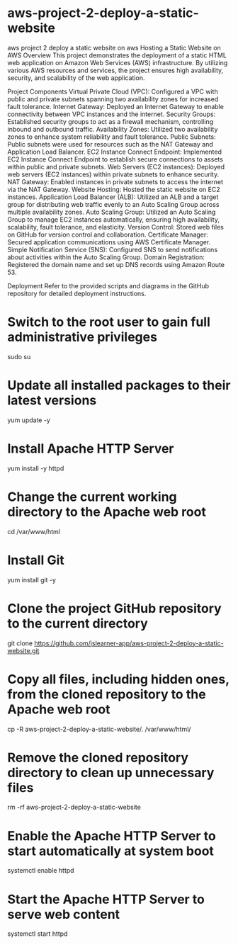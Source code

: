 # aws-project-2-deploy-a-static-website
aws project 2 deploy a static website on aws
Hosting a Static Website on AWS
Overview
This project demonstrates the deployment of a static HTML web application on Amazon Web Services (AWS) infrastructure. By utilizing various AWS resources and services, the project ensures high availability, security, and scalability of the web application.

Project Components
Virtual Private Cloud (VPC):
Configured a VPC with public and private subnets spanning two availability zones for increased fault tolerance.
Internet Gateway:
Deployed an Internet Gateway to enable connectivity between VPC instances and the internet.
Security Groups:
Established security groups to act as a firewall mechanism, controlling inbound and outbound traffic.
Availability Zones:
Utilized two availability zones to enhance system reliability and fault tolerance.
Public Subnets:
Public subnets were used for resources such as the NAT Gateway and Application Load Balancer.
EC2 Instance Connect Endpoint:
Implemented EC2 Instance Connect Endpoint to establish secure connections to assets within public and private subnets.
Web Servers (EC2 instances):
Deployed web servers (EC2 instances) within private subnets to enhance security.
NAT Gateway:
Enabled instances in private subnets to access the internet via the NAT Gateway.
Website Hosting:
Hosted the static website on EC2 instances.
Application Load Balancer (ALB):
Utilized an ALB and a target group for distributing web traffic evenly to an Auto Scaling Group across multiple availability zones.
Auto Scaling Group:
Utilized an Auto Scaling Group to manage EC2 instances automatically, ensuring high availability, scalability, fault tolerance, and elasticity.
Version Control:
Stored web files on GitHub for version control and collaboration.
Certificate Manager:
Secured application communications using AWS Certificate Manager.
Simple Notification Service (SNS):
Configured SNS to send notifications about activities within the Auto Scaling Group.
Domain Registration:
Registered the domain name and set up DNS records using Amazon Route 53.

Deployment
Refer to the provided scripts and diagrams in the GitHub repository for detailed deployment instructions.

# Switch to the root user to gain full administrative privileges
sudo su

# Update all installed packages to their latest versions
yum update -y

# Install Apache HTTP Server
yum install -y httpd

# Change the current working directory to the Apache web root
cd /var/www/html

# Install Git
yum install git -y

# Clone the project GitHub repository to the current directory
git clone https://github.com/jslearner-app/aws-project-2-deploy-a-static-website.git

# Copy all files, including hidden ones, from the cloned repository to the Apache web root
cp -R aws-project-2-deploy-a-static-website/. /var/www/html/

# Remove the cloned repository directory to clean up unnecessary files
rm -rf aws-project-2-deploy-a-static-website

# Enable the Apache HTTP Server to start automatically at system boot
systemctl enable httpd 

# Start the Apache HTTP Server to serve web content
systemctl start httpd
